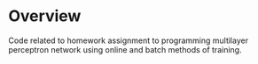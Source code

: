 # Overview

Code related to homework assignment to programming multilayer perceptron network using online and batch methods of training.
